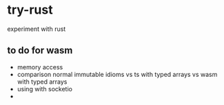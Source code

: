 # try-rust
experiment with rust

## to do for wasm
*  memory access
*  comparison normal immutable idioms vs ts with typed arrays vs wasm with typed arrays
*   using with  socketio
*   
